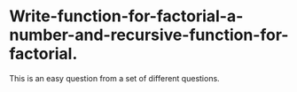 # Write-function-for-factorial-a-number-and-recursive-function-for-factorial.
This is an easy question from a set of different questions.
